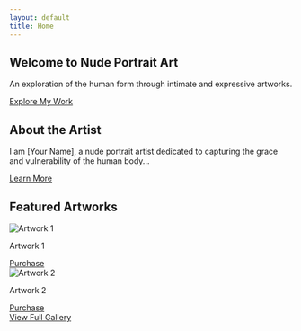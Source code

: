 ```yaml
---
layout: default
title: Home
---
```


<section id="hero">
    <div class="container">
        <h2>Welcome to Nude Portrait Art</h2>
        <p>An exploration of the human form through intimate and expressive artworks.</p>
        <a href="{{ '/gallery/' | relative_url }}" class="button">Explore My Work</a>
    </div>
</section>

<section id="about">
    <div class="container">
        <h2>About the Artist</h2>
        <p>I am [Your Name], a nude portrait artist dedicated to capturing the grace and vulnerability of the human body...</p>
        <a href="{{ '/about/' | relative_url }}" class="button">Learn More</a>
    </div>
</section>

<section id="gallery-preview">
    <div class="container">
        <h2>Featured Artworks</h2>
        <div class="gallery-grid">
            <div class="art-piece">
                <img src="{{ '/assets/images/artwork1.jpg' | relative_url }}" alt="Artwork 1">
                <p>Artwork 1</p>
                <a href="https://www.paypal.com/cgi-bin/webscr?cmd=_xclick&business=your-paypal-email&item_name=Artwork+1&amount=100.00" class="button">Purchase</a>
            </div>
            <div class="art-piece">
                <img src="{{ '/assets/images/artwork2.jpg' | relative_url }}" alt="Artwork 2">
                <p>Artwork 2</p>
                <a href="https://www.paypal.com/cgi-bin/webscr?cmd=_xclick&business=your-paypal-email&item_name=Artwork+2&amount=150.00" class="button">Purchase</a>
            </div>
        </div>
        <a href="{{ '/gallery/' | relative_url }}" class="button">View Full Gallery</a>
    </div>
</section>

